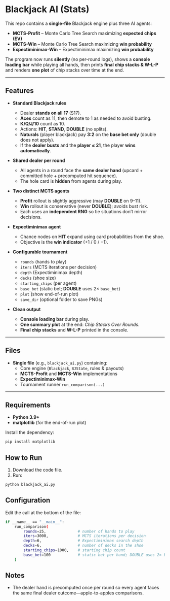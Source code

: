 # Blackjack AI (Stats)

This repo contains a **single-file** Blackjack engine plus three AI agents:

- **MCTS-Profit** – Monte Carlo Tree Search maximizing **expected chips (EV)**
- **MCTS-Win** – Monte Carlo Tree Search maximizing **win probability**
- **Expectiminimax-Win** – Expectiminimax maximizing **win probability**

The program now runs **silently** (no per-round logs), shows a **console loading bar** while playing all hands, then prints **final chip stacks & W-L-P** and renders **one plot** of chip stacks over time at the end.

---

## Features

- **Standard Blackjack rules**
  - Dealer **stands on all 17** (S17).
  - **Aces** count as 11, then demote to 1 as needed to avoid busting.
  - **K/Q/J/10** count as 10.
  - Actions: **HIT**, **STAND**, **DOUBLE** (no splits).
  - **Naturals** (player blackjack) pay **3:2** on the **base bet only** (double does not apply).
  - If the **dealer busts** and the **player ≤ 21**, the player **wins automatically**.

- **Shared dealer per round**
  - All agents in a round face the **same dealer hand** (upcard + committed hole + precomputed hit sequence).
  - The hole card is **hidden** from agents during play.

- **Two distinct MCTS agents**
  - **Profit** rollout is slightly aggressive (may **DOUBLE** on 9–11).
  - **Win** rollout is conservative (never **DOUBLE**); avoids bust risk.
  - Each uses an **independent RNG** so tie situations don’t mirror decisions.

- **Expectiminimax agent**
  - Chance nodes on **HIT** expand using card probabilities from the shoe.
  - Objective is the **win indicator** (+1 / 0 / −1).

- **Configurable tournament**
  - `rounds` (hands to play)
  - `iters` (MCTS iterations per decision)
  - `depth` (Expectiminimax depth)
  - `decks` (shoe size)
  - `starting_chips` (per agent)
  - `base_bet` (static bet; **DOUBLE** uses 2× `base_bet`)
  - `plot` (show end-of-run plot)
  - `save_dir` (optional folder to save PNGs)

- **Clean output**
  - **Console loading bar** during play.
  - **One summary plot** at the end: *Chip Stacks Over Rounds*.
  - **Final chip stacks** and **W-L-P** printed in the console.

---

## Files

- **Single file** (e.g., `blackjack_ai.py`) containing:
  - Core engine (`Blackjack`, `BJState`, rules & payouts)
  - **MCTS-Profit** and **MCTS-Win** implementations
  - **Expectiminimax-Win**
  - Tournament runner `run_comparison(...)`

---

## Requirements

- **Python 3.9+**
- **matplotlib** (for the end-of-run plot)

Install the dependency:

```bash
pip install matplotlib
```

## How to Run
  1. Download the code file.
  2. Run:
  ```bash
  python blackjack_ai.py
  ```

## Configuration

Edit the call at the bottom of the file:

```bash
if __name__ == "__main__":
    run_comparison(
        rounds=25,              # number of hands to play
        iters=3000,             # MCTS iterations per decision
        depth=6,                # Expectiminimax search depth
        decks=6,                # number of decks in the shoe
        starting_chips=1000,    # starting chip count
        base_bet=100            # static bet per hand; DOUBLE uses 2× base_bet
    )
```
## Notes
- The dealer hand is precomputed once per round so every agent faces the same final dealer outcome—apple-to-apples comparisons.